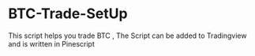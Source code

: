 # BTC-Trade-SetUp
This script helps you trade BTC , The Script can be added to Tradingview and is written in Pinescript
